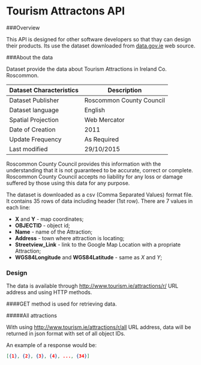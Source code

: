 # Tourism Attractons API

###Overview

This API is designed for other software developers so that thay can design their products. Its use the dataset downloaded from [data.gov.ie](https://data.gov.ie/dataset/roscommon-tourism-attractions11457) web source.

###About the data

Dataset provide the data about Tourism Attractions in Ireland Co. Roscommon.

| Dataset Characteristics | Description |
|-------------------|--------------------------|
| Dataset Publisher | Roscommon County Council |
| Dataset language |English |
| Spatial Projection |Web Mercator|
|Date of Creation|2011|
|Update Frequency|As Required|
| Last modified | 29/10/2015|

Roscommon County Council provides this information with the understanding that it is not guaranteed to be accurate, correct or complete. Roscommon County Council accepts no liability for any loss or damage suffered by those using this data for any purpose.

The dataset is downloaded as a csv (Comma Separated Values) format file. It contains 35 rows of data including header (1st row). There are 7 values in each line:

- **X** and **Y** - map coordinates;
- **OBJECTID** -  object id;
- **Name** - name of the Attraction;
- **Address** - town where attraction is locating;
- **Streetview_Link** - link to the Google Map Location with a propriate Attraction;
- **WGS84Longitude** and **WGS84Latitude** - same as *X* and *Y*;

### Design

The data is available through http://www.tourism.ie/attractions/r/ URL address and using HTTP methods.

####GET method is used for retrieving data.

#####All attractions

With using http://www.tourism.ie/attractions/r/all URL address, data will be returned in json format with set of all object IDs.

An example of a response would be:
```json
[{1}, {2}, {3}, {4}, ..., {34}]
```

